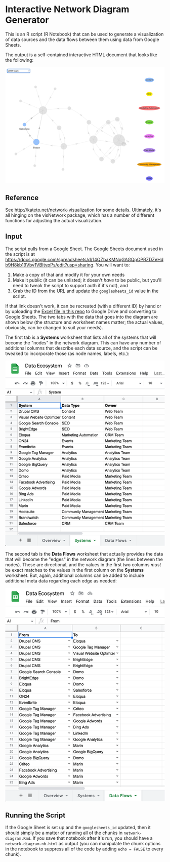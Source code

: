 # Interactive Network Diagram Generator

This is an R script (R Notebook) that can be used to generate a visualization of data sources and the data flows between them using data from Google Sheets.

The output is a self-contained interactive HTML document that looks like the following:

![](resources/output-example.png)

## Reference

See <http://kateto.net/network-visualization> for some details. Ultimately, it's all hinging on the visNetwork package, which has a number of different functions for adjusting the actual visualization.

## Input

The script pulls from a Google Sheet. The Google Sheets document used in the script is at <https://docs.google.com/spreadsheets/d/14QZbaKMNqGAGQpOPRZDZeHdb9H8kb19Vbv1VBItvpPs/edit?usp=sharing>. You will want to:

1.  Make a copy of that and modify it for your own needs
2.  Make it public (it can be unlisted; it doesn't *have* to be public, but you'll need to tweak the script to support auth if it's not), and
3.  Grab the ID from the URL and update the `googlesheets_id` value in the script.

If that link doesn't work, it can be recreated (with a different ID) by hand or by uploading the [Excel file in this repo](resources/data-ecosystem.xlsx) to Google Drive and converting to Google Sheets. The two tabs with the data that goes into the diagram are shown below (the structure and worksheet names matter; the actual values, obviously, can be changed to suit your needs).

The first tab is a **Systems** worksheet that lists all of the systems that will become the "nodes" in the network diagram. This can have any number of additional columns that describe each data source, and the script can be tweaked to incorporate those (as node names, labels, etc.):

![](resources/google-sheet-systems.png)

The second tab is the **Data Flows** worksheet that actually provides the data that will become the "edges" in the network diagram (the lines between the nodes). These are directional, and the values in the first two columns *must* be exact matches to the values in the first column on the **Systems** worksheet. But, again, additional columns can be added to include additional meta data regarding each edge as needed:

![](resources/google-sheet-data-flows.png)

## Running the Script

If the Google Sheet is set up and the `googlesheets_id` updated, then it should simply be a matter of running all of the chunks in `network-diagram.Rmd`. If you save that notebook after it's run, you should have a `network-diagram.nb.html` as output (you can manipulate the chunk options in the notebook to suppress all of the code by adding `echo = FALSE` to every chunk).
